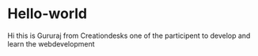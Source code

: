 # Hello-world
Hi this is Gururaj from Creationdesks one of the participent to develop and learn the webdevelopment
